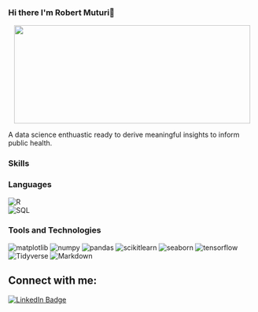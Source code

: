 ### Hi there I'm Robert Muturi👋

<div align = 'center'>
  <img src="https://media.giphy.com/media/QpVUMRUJGokfqXyfa1/giphy.gif" width="480" height="200" />
</div> 


A data science enthuastic ready to derive meaningful insights to inform public health.

### Skills

### Languages
![R](https://img.shields.io/badge/R-276DC3?style=for-the-badge&logo=r&logoColor=white)  
![SQL](https://img.shields.io/badge/SQL-FF5733?style=for-the-badge&logo=sql&logoColor=white)

### Tools and Technologies
![matplotlib](https://img.shields.io/badge/Matplotlib-007ACC?style=for-the-badge&logo=matplotlib&logoColor=white)
![numpy](https://img.shields.io/badge/Numpy-777BB4?style=for-the-badge&logo=numpy&logoColor=white)
![pandas](https://img.shields.io/badge/Pandas-2C2D72?style=for-the-badge&logo=pandas&logoColor=white)
![scikitlearn](https://img.shields.io/badge/scikit_learn-F7931E?style=for-the-badge&logo=scikit-learn&logoColor=white)
![seaborn](https://img.shields.io/badge/Seaborn-3776AB?style=for-the-badge&logo=seaborn&logoColor=white)
![tensorflow](https://img.shields.io/badge/tensorflow-FF6F00?style=for-the-badge&logo=tensorflow&logoColor=blue)
 ![Tidyverse](https://img.shields.io/badge/Tidyverse-5B9BD5?style=for-the-badge&logo=tidyverse&logoColor=white)
 ![Markdown](https://img.shields.io/badge/Markdown-5B9BD5?style=for-the-badge&logo=markdown&logoColor=white)
 


## Connect with me:
<div id="badges">
  <a href=https://www.linkedin.com/in/ethel-ogallo-8bb08893/)>
    <img src="https://img.shields.io/badge/LinkedIn-blue?style=for-the-badge&logo=linkedin&logoColor=white" alt="LinkedIn Badge"/>

